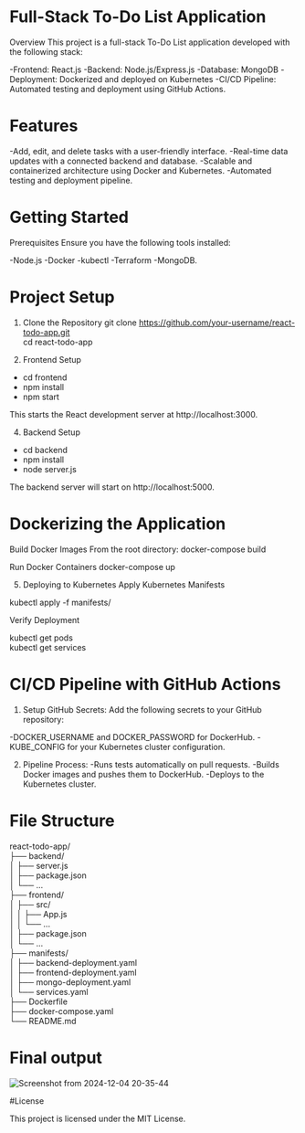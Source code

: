 # Full-Stack To-Do List Application
Overview
This project is a full-stack To-Do List application developed with the following stack:

-Frontend: React.js
-Backend: Node.js/Express.js
-Database: MongoDB
-Deployment: Dockerized and deployed on Kubernetes
-CI/CD Pipeline: Automated testing and deployment using GitHub Actions.

# Features
 -Add, edit, and delete tasks with a user-friendly interface.
 -Real-time data updates with a connected backend and database.
 -Scalable and containerized architecture using Docker and Kubernetes.
 -Automated testing and deployment pipeline.

# Getting Started
Prerequisites
Ensure you have the following tools installed:

 -Node.js
 -Docker
 -kubectl
 -Terraform
 -MongoDB.

# Project Setup
1. Clone the Repository
git clone https://github.com/your-username/react-todo-app.git  
cd react-todo-app  

2. Frontend Setup
  - cd frontend  
  - npm install  
  - npm start  

This starts the React development server at http://localhost:3000.

4. Backend Setup

  - cd backend  
  - npm install  
  - node server.js
      
The backend server will start on http://localhost:5000.


# Dockerizing the Application

Build Docker Images
From the root directory:
docker-compose build  

Run Docker Containers
docker-compose up  

5. Deploying to Kubernetes
Apply Kubernetes Manifests

kubectl apply -f manifests/ 

Verify Deployment

kubectl get pods  
kubectl get services  

# CI/CD Pipeline with GitHub Actions

1. Setup GitHub Secrets:
 Add the following secrets to your GitHub repository:

 -DOCKER_USERNAME and DOCKER_PASSWORD for DockerHub.
 -KUBE_CONFIG for your Kubernetes cluster configuration.

2. Pipeline Process:
-Runs tests automatically on pull requests.
-Builds Docker images and pushes them to DockerHub.
-Deploys to the Kubernetes cluster.

# File Structure

react-todo-app/  
├── backend/  
│   ├── server.js  
│   ├── package.json  
│   └── ...  
├── frontend/  
│   ├── src/  
│   │   ├── App.js  
│   │   └── ...  
│   ├── package.json  
│   └── ...  
├── manifests/  
│   ├── backend-deployment.yaml  
│   ├── frontend-deployment.yaml  
│   ├── mongo-deployment.yaml  
│   └── services.yaml  
├── Dockerfile  
├── docker-compose.yaml  
└── README.md  

# Final output

![Screenshot from 2024-12-04 20-35-44](https://github.com/user-attachments/assets/ac323c86-0ea9-4467-bbc5-feee681cc194)


#License

This project is licensed under the MIT License.




